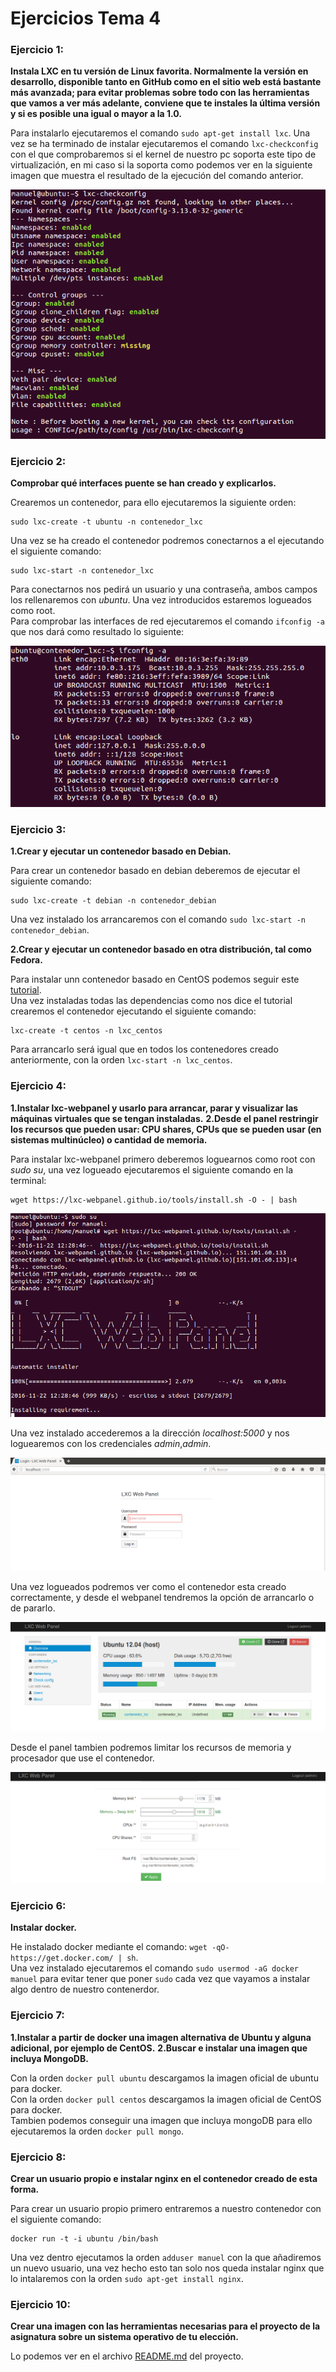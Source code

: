 # Ejercicios Tema 4

### Ejercicio 1:
**Instala LXC en tu versión de Linux favorita. Normalmente la versión en desarrollo, disponible tanto en GitHub como en el sitio web está bastante más avanzada; para evitar problemas sobre todo con las herramientas que vamos a ver más adelante, conviene que te instales la última versión y si es posible una igual o mayor a la 1.0.**

Para instalarlo ejecutaremos el comando ```sudo apt-get install lxc```. Una vez se ha terminado de instalar ejecutaremos el comando ```lxc-checkconfig``` con el que comprobaremos si el kernel de nuestro pc soporta este tipo de virtualización, en mi caso si la soporta como podemos ver en la siguiente imagen que muestra el resultado de la ejecución del comando anterior.

![img](https://github.com/manuelalonsobraojos/IV-Ejercicios/blob/master/Ejercicios-tema4/capturas/captura1.png) 

### Ejercicio 2:
**Comprobar qué interfaces puente se han creado y explicarlos.**

Crearemos un contenedor, para ello ejecutaremos la siguiente orden:
```
sudo lxc-create -t ubuntu -n contenedor_lxc
```
Una vez se ha creado el contenedor podremos conectarnos a el ejecutando el siguiente comando:
```
sudo lxc-start -n contenedor_lxc
```
Para conectarnos nos pedirá un usuario y una contraseña, ambos campos los rellenaremos con *ubuntu*. Una vez introducidos estaremos logueados como root.  
Para comprobar las interfaces de red ejecutaremos el comando ```ifconfig -a``` que nos dará como resultado lo siguiente:  

![img](https://github.com/manuelalonsobraojos/IV-Ejercicios/blob/master/Ejercicios-tema4/capturas/captura2.png) 


### Ejercicio 3:
**1.Crear y ejecutar un contenedor basado en Debian.**

Para crear un contenedor basado en debian deberemos de ejecutar el siguiente comando:
```
sudo lxc-create -t debian -n contenedor_debian
```
Una vez instalado los arrancaremos con el comando ```sudo lxc-start -n contenedor_debian```.  

**2.Crear y ejecutar un contenedor basado en otra distribución, tal como Fedora.**

Para instalar unn contenedor basado en CentOS podemos seguir este [tutorial](http://www.bonusbits.com/wiki/HowTo:Setup_CentOS_LXC_Container_on_Ubuntu).  
Una vez instaladas todas las dependencias como nos dice el tutorial crearemos el contenedor ejecutando el siguiente comando:
```
lxc-create -t centos -n lxc_centos
```
Para arrancarlo será igual que en todos los contenedores creado anteriormente, con la orden ```lxc-start -n lxc_centos```.


### Ejercicio 4:
**1.Instalar lxc-webpanel y usarlo para arrancar, parar y visualizar las máquinas virtuales que se tengan instaladas.**
**2.Desde el panel restringir los recursos que pueden usar: CPU shares, CPUs que se pueden usar (en sistemas multinúcleo) o cantidad de memoria.**

Para instalar lxc-webpanel primero deberemos loguearnos como root con *sudo su*, una vez logueado ejecutaremos el siguiente comando en la terminal:
```
wget https://lxc-webpanel.github.io/tools/install.sh -O - | bash
```
![img](https://github.com/manuelalonsobraojos/IV-Ejercicios/blob/master/Ejercicios-tema4/capturas/captura3.png)

Una vez instalado accederemos a la dirección *localhost:5000* y nos loguearemos con los credenciales *admin*,*admin*.  

![img](https://github.com/manuelalonsobraojos/IV-Ejercicios/blob/master/Ejercicios-tema4/capturas/captura4.png)

Una vez logueados podremos ver como el contenedor esta creado correctamente, y desde el webpanel tendremos la opción de arrancarlo o de pararlo.

![img](https://github.com/manuelalonsobraojos/IV-Ejercicios/blob/master/Ejercicios-tema4/capturas/captura5.png)

Desde el panel tambien podremos limitar los recursos de memoria y procesador que use el contenedor.  

![img](https://github.com/manuelalonsobraojos/IV-Ejercicios/blob/master/Ejercicios-tema4/capturas/captura6.png)


### Ejercicio 6:
**Instalar docker.**

He instalado docker mediante el comando: ```wget -qO- https://get.docker.com/ | sh```.  
Una vez instalado ejecutaremos el comando ```sudo usermod -aG docker manuel``` para evitar tener que poner ```sudo``` cada vez que vayamos a instalar algo dentro de nuestro contenerdor.  


### Ejercicio 7:
**1.Instalar a partir de docker una imagen alternativa de Ubuntu y alguna adicional, por ejemplo de CentOS.**
**2.Buscar e instalar una imagen que incluya MongoDB.**

Con la orden ```docker pull ubuntu``` descargamos la imagen oficial de ubuntu para docker.  
Con la orden ```docker pull centos``` descargamos la imagen oficial de CentOS para docker.  
Tambien podemos conseguir una imagen que incluya mongoDB para ello ejecutaremos la orden ```docker pull mongo```.


### Ejercicio 8:
**Crear un usuario propio e instalar nginx en el contenedor creado de esta forma.**

Para crear un usuario propio primero entraremos a nuestro contenedor con el siguiente comando:
```
docker run -t -i ubuntu /bin/bash
```
Una vez dentro ejecutamos la orden ```adduser manuel``` con la que añadiremos un nuevo usuario, una vez hecho esto tan solo nos queda instalar nginx que lo intalaremos con la orden ```sudo apt-get install nginx```.


### Ejercicio 10:
**Crear una imagen con las herramientas necesarias para el proyecto de la asignatura sobre un sistema operativo de tu elección.**

Lo podemos ver en el archivo [README.md](https://github.com/manuelalonsobraojos/proyectoIV/blob/master/README.md) del proyecto.


























